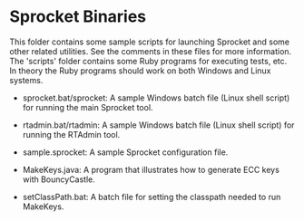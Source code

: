 
Sprocket Binaries
=================

This folder contains some sample scripts for launching Sprocket and some other related
utilities. See the comments in these files for more information. The 'scripts' folder contains
some Ruby programs for executing tests, etc. In theory the Ruby programs should work on both
Windows and Linux systems.

+ sprocket.bat/sprocket: A sample Windows batch file (Linux shell script) for running the main
  Sprocket tool.

+ rtadmin.bat/rtadmin: A sample Windows batch file (Linux shell script) for running the RTAdmin
  tool.

+ sample.sprocket: A sample Sprocket configuration file.

+ MakeKeys.java: A program that illustrates how to generate ECC keys with BouncyCastle.

+ setClassPath.bat: A batch file for setting the classpath needed to run MakeKeys.
